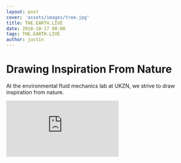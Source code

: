 ```yaml
---
layout: post
cover: 'assets/images/tree.jpg'
title: THE.EARTH.LIVE
date: 2018-10-17 08:00
tags: THE.EARTH.LIVE
author: justin
---
```


# Drawing Inspiration From Nature


At the environmental fluid mechanics lab at UKZN, we strive to draw inspiration from nature. 

<iframe  src="https://www.youtube.com/embed/u0_K7j0bXeo?ecver=1" frameborder="0" allow="autoplay; encrypted-media" allowfullscreen></iframe>